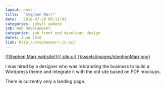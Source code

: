 ```yaml
---
layout: post
title:  "Stephen Marr"
date:   2016-07-20 09:11:03
categories: jekyll update
job: Web Development
categories: job front end developer design
dates: June 2016
link: http://stephenmarr.co.nz/
---
```


[![Stephen Marr website]({{ site.url }}assets/images/stephenMarr.png)](http://stephenmarr.co.nz/)

I was hired by a designer who was rebranding the business to build a Wordpress theme and integrate it with the old site based on PDF mockups.

There is currently only a landing page.

